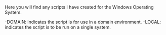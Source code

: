 Here you will find any scripts I have created for the Windows Operating System.

-DOMAIN: indicates the script is for use in a domain environment.
-LOCAL: indicates the script is to be run on a single system.
